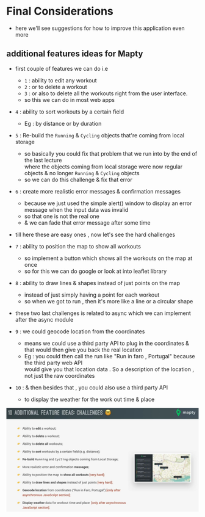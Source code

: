 # Final Considerations

- here we'll see suggestions for how to improve this application even more 

## additional features ideas for Mapty 

- first couple of features we can do i.e 
    - `1` : ability to edit any workout
    - `2` : or to delete a workout
    - `3` : or also to delete all the workouts right from the user interface.
    - so this we can do in most web apps

- `4` : ability to sort workouts by a certain field 
    - Eg : by distance or by duration
- `5` : Re-build the `Running` & `Cycling` objects that're coming from local storage
    - so basically you could fix that problem that we run into by the end of the last lecture <br>
        where the objects coming from local storage were now regular objects & no longer `Running` & `Cycling` objects
    - so we can do this challenge & fix that error
- `6` : create more realistic error messages & confirmation messages
    - because we just used the simple alert() window to display an error message when the input data was invalid
    - so that one is not the real one
    - & we can fade that error message after some time 

- till here these are easy ones , now let's see the hard challenges

- `7` : ability to position the map to show all workouts 
    - so implement a button which shows all the workouts on the map at once
    - so for this we can do google or look at into leaflet library

- `8` : ability to draw lines & shapes instead of just points on the map
    - instead of just simply having a point for each workout
    - so when we got to run , then it's more like a line or a circular shape

- these two last challenges is related to async which we can implement after the async module

- `9` : we could geocode location from the coordinates
    - means we could use a third party API to plug in the coordinates & that would then give you back the real location
    - Eg : you could then call the run like "Run in faro , Portugal" because the third party web API <br>
        would give you that location data . So a description of the location , not just the raw coordinates

- `10` : & then besides that , you could also use a third party API 
    - to display the weather for the work out time & place

![complete challenges outline](../notes-pics/15-module/16-lecture/lecture-16-0.jpg)
